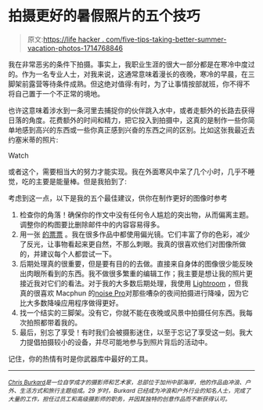 # 拍摄更好的暑假照片的五个技巧

> 原文:[https://life hacker . com/five-tips-taking-better-summer-vacation-photos-1714768846](https://lifehacker.com/five-tips-for-taking-better-summer-vacation-photos-1714768846)

我在非常恶劣的条件下拍摄。事实上，我职业生涯的很大一部分都是在寒冷中度过的。作为一名专业人士，对我来说，这通常意味着漫长的夜晚，寒冷的早晨，在三脚架前露营等待条件成熟。但这绝对值得:有时，为了让事情按部就班，你不得不将自己置于一个不正常的境地。

也许这意味着涉水到一条河里去捕捉你的伙伴跳入水中，或者走额外的长路去获得日落的角度。花费额外的时间和精力，把它投入到拍摄中，这真的是制作一些你简单地感到高兴的东西或一些你真正感到兴奋的东西之间的区别。比如这张我最近去约塞米蒂的照片:

Watch

或者这个，需要相当大的努力才能实现。我在外面寒风中呆了几个小时，几乎不睡觉，吃的主要是能量棒。但是我拍到了:

考虑到这一点，以下是我的五个最佳建议，供你在制作更好的图像时参考

1.  检查你的角落！确保你的作文中没有任何令人尴尬的突出物，从而偏离主题。调整你的构图要比删除邮件中的内容容易得多。
2.  用一张 [的票票](http://www.bhphotovideo.com/c/buy/Polarizer/ci/115/N/4026728357) 。我在很多作品中都使用偏光镜。它们丰富了你的色彩，减少了反光，让事物看起来更自然，不那么刺眼。我真的很喜欢他们对图像所做的，并建议每个人都尝试一下。
3.  后期处理真的很重要，但是要有目的的去做。直接来自身体的图像很少能反映出肉眼所看到的东西。我不做很多繁重的编辑工作；我主要是想让我的照片更接近我对它们的看法。对于我的大多数后期处理，我使用 [Lightroom](http://www.adobe.com/products/photoshop-lightroom.html) ，但我真的很喜欢 Macphun 的[noise Pro](http://macphun.com/noiseless)对那些嘈杂的夜间拍摄进行降噪，因为它比大多数降噪应用程序做得更好。
4.  找一个结实的三脚架。没有它，你就不能在夜晚或风景中拍摄任何东西。我每次拍照都带着我的。
5.  最后，别忘了享受！有时我们会被摄影迷住，以至于忘记了享受这一刻。我大力提倡拍摄较小的设备，并尽可能地参与到照片背后的活动中。

记住，你的热情有时是你武器库中最好的工具。

* * *

[<small>*Chris Burkard*</small>](http://www.chrisburkard.com/)<small>*是一位自学成才的摄影师和艺术家，总部位于加州中部海岸，他的作品由冲浪、户外、生活方式和旅行主题组成。29 岁时，Burkard 已经成为冲浪和户外行业的知名人士，完成了大量的工作，担任过员工和高级摄影师的职务，并因其独特的创意作品而不断获得认可。*</small>